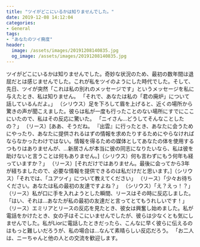 ```yaml
---
title: "ツイがどこにいるかは知りませんでした。"
date: 2019-12-08 14:12:04
categories:
- General
tags:
- "あなたのツイ廃度"
header:
  image: /assets/images/20191208140835.jpg
  og_image: /assets/images/20191208140835.jpg
---
```


ツイがどこにいるかは知りませんでした。奇妙な状況のため、最初の数年間は退屈だとは感じませんでした。これが私をツイのようにした時代でした。そして、先日、ツイが突然「これは私の別れのメッセージです」というメッセージを私に与えたとき、私は知りません。 「それで、あなたは私の「君の廃炉」について話しているんだよ。」 （シリウス）足を下ろして眉を上げると、近くの場所から驚きの声が聞こえました。彼らは私が一度も行ったことのない場所にすでにここにいたので、私はその反応に驚いた。 「ニイさん…どうしてそんなことしたの？」 （リース）[ああ、そうだね。 『出雲』に行ったとき、あなたに会うためにやったり、あなたに提供されるはずの情報を求めたりするためにやらなければならなかったわけではない。情報を得るための媒体としてあなたの体を使用するつもりはありませんが、…新居さんが本当に彼の同志になりたいなら、私は彼を助けないと言うことは何もありません。]（シリウス）何も言わずにもう何年も経っていますか？」 （リース）[それだけではありません。最後に会ってから3年が経ちましたので、必要な情報を提供できるのは私だけだと思います。]（シリウス）「それでは、「ユアツイ」について教えてください」 （リース）「少々お待ちください。あなたは私の最初の友達ですよね？」 （シリウス）「え？えっ！？」 （リース）私が口に手を入れようとした瞬間、リースはその時に反応しました。 「はい、それは…あなたが私の最初の友達だと言ってとてもうれしいです！」 （リース）エミリアとリースの反応を見たとき、彼女は興奮し始めました。私が電話をかけたとき、女の子はそこにいませんでしたが、彼らは少なくとも気にしませんでした。私がLiorに電話したときだったら、こんなに早く彼らに伝えるのはもっと難しいだろうが、私の場合は…なんて素晴らしい反応だろう。 「お二人は、ニーちゃんと他の人との交流を歓迎します。
